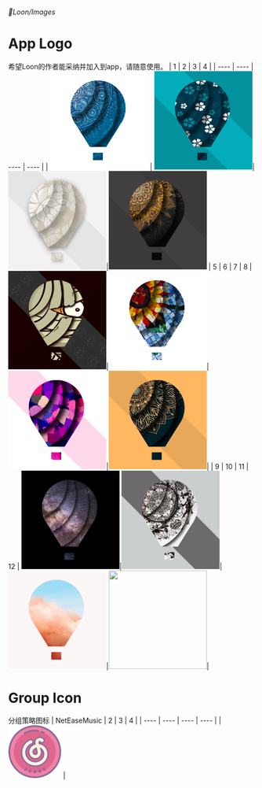 ###### 📍Loon/Images

# App Logo
希望Loon的作者能采纳并加入到app，请随意使用。
|  1   | 2  |  3   | 4  |
|  ----  | ----  |  ----  | ----  |
| <img src="https://raw.githubusercontent.com/RainyMoment/Loon/main/Images/Logo1.png" width="200" height="200" /> | <img src="https://raw.githubusercontent.com/RainyMoment/Loon/main/Images/Logo2.png" width="200" height="200"/>|<img src="https://raw.githubusercontent.com/RainyMoment/Loon/main/Images/Logo3.png" width="200" height="200"/>|<img src="https://raw.githubusercontent.com/RainyMoment/Loon/main/Images/Logo4.png" width="200" height="200" />
|  5   | 6  |  7   | 8  |
<img src="https://raw.githubusercontent.com/RainyMoment/Loon/main/Images/Logo5.png" width="200" height="200"/>|<img src="https://raw.githubusercontent.com/RainyMoment/Loon/main/Images/Logo6.png" width="200" height="200"/>|<img src="https://raw.githubusercontent.com/RainyMoment/Loon/main/Images/Logo7.png" width="200" height="200"/>|<img src="https://raw.githubusercontent.com/RainyMoment/Loon/main/Images/Logo8.png" width="200" height="200"/>|
|  9   | 10  |  11   | 12  |
<img src="https://raw.githubusercontent.com/RainyMoment/Loon/main/Images/Logo9.png" width="200" height="200"/>|<img src="https://raw.githubusercontent.com/RainyMoment/Loon/main/Images/Logo10.png" width="200" height="200"/>|<img src="https://raw.githubusercontent.com/RainyMoment/Loon/main/Images/Logo11.png" width="200" height="200"/>|<img src="https://raw.githubusercontent.com/RainyMoment/Loon/main/Images/Logo12.png" width="200" height="200"/>|

# Group Icon
分组策略图标
|  NetEaseMusic   | 2  |  3   | 4  |
|  ----  | ----  |  ----  | ----  |
| <img src="https://raw.githubusercontent.com/RainyMoment/Loon/main/Images/Icon_NetEaseMusic.png" width="108" height="108"/> |
